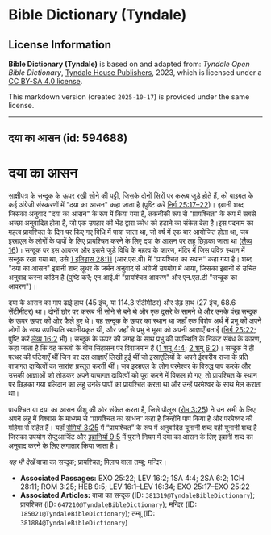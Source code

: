 # Bible Dictionary (Tyndale)

## License Information

**Bible Dictionary (Tyndale)** is based on and adapted from: _Tyndale Open Bible Dictionary_, [Tyndale House Publishers](https://tyndaleopenresources.com/), 2023, which is licensed under a [CC BY-SA 4.0 license](https://creativecommons.org/licenses/by-sa/4.0/legalcode.en).

This markdown version (created `2025-10-17`) is provided under the same license.



--------------------------------

## दया का आसन (id: 594688)

दया का आसन
==========

साक्षीपत्र के सन्दूक के ऊपर रखी सोने की पट्टी, जिसके दोनों सिरों पर करूब जुड़े होते हैं, को बाइबल के कई अंग्रेजी संस्करणों में "दया का आसन" कहा जाता है (पुष्टि करें [निर्ग 25:17–22](https://ref.ly/Exod25:17-Exod25:22))। इब्रानी शब्द जिसका अनुवाद "दया का आसन" के रूप में किया गया है, तकनीकी रूप से "प्रायश्चित" के रूप में सबसे अच्छा अनुवादित होता है, जो एक उपहार की भेंट द्वारा क्रोध को हटाने का संकेत देता है।इस पदनाम का महत्व प्रायश्चित के दिन पर किए गए विधि में पाया जाता था, जो वर्ष में एक बार आयोजित होता था, जब इस्राएल के लोगों के पापों के लिए प्रायश्चित करने के लिए दया के आसन पर लहू छिड़का जाता था ([लैव्य 16](https://ref.ly/Lev16:1-Lev16:34))। सन्दूक पर इस आवरण और इससे जुड़े विधि के महत्व के कारण, मंदिर में जिस पवित्र स्थान में सन्दूक रखा गया था, उसे [1 इतिहास 28:11](https://ref.ly/1Chr28:11) (आर.एस.वी) में "प्रायश्चित का स्थान" कहा गया है। शब्द "दया का आसन" इब्रानी शब्द लूथर के जर्मन अनुवाद से अंग्रेजी उपयोग में आया, जिसका इब्रानी से उचित अनुवाद करना कठिन है (पुष्टि करें; एन.आई.वी "प्रायश्चित आवरण" और एन.एल.टी "सन्दूक का आवरण")।

दया के आसन का माप ढाई हाथ (45 इंच, या 114\.3 सेंटीमीटर) और डेढ़ हाथ (27 इंच, 68\.6 सेंटीमीटर) था। दोनों छोर पर करूब भी सोने से बने थे और एक दूसरे के सामने थे और उनके पंख सन्दूक के ऊपर ऊपर की ओर फैले हुए थे। यह सन्दूक के ऊपर का स्थान था जहाँ एक विशेष अर्थ में प्रभु की अपने लोगों के साथ उपस्थिति स्थानीयकृत थी, और जहाँ से प्रभु ने मूसा को अपनी आज्ञाएँ बताईं ([निर्ग 25:22](https://ref.ly/Exod25:22); पुष्टि करें [लैव्य 16:2](https://ref.ly/Lev16:2) भी)। सन्दूक के ऊपर की जगह के साथ प्रभु की उपस्थिति के निकट संबंध के कारण, कहा जाता है कि वह करूबों के बीच सिंहासन पर विराजमान हैं ([1 शमू 4:4](https://ref.ly/1Sam4:4); [2 शमू 6:2](https://ref.ly/2Sam6:2))। सन्दूक में ही पत्थर की पटियाएँ थीं जिन पर दस आज्ञाएँ लिखी हुई थीं जो इस्राएलियों के अपने ईश्वरीय राजा के प्रति वाचागत दायित्वों का सारांश प्रस्तुत करती थीं। जब इस्राएल के लोग परमेश्वर के विरुद्ध पाप करके और उसकी आज्ञाओं को तोड़कर अपने वाचागत दायित्वों को पूरा करने में विफल हो गए, तो प्रायश्चित के स्थान पर छिड़का गया बलिदान का लहू उनके पापों का प्रायश्चित करता था और उन्हें परमेश्वर के साथ मेल कराता था। 

प्रायश्चित या दया का आसन यीशु की ओर संकेत करता है, जिसे पौलुस ([रोम 3:25](https://ref.ly/Rom3:25)) ने उन सभी के लिए अपने लहू में विश्वास के माध्यम से “प्रायश्चित का साधन” कहा है जिन्होंने पाप किया है और परमेश्वर की महिमा से रहित हैं। यहाँ [रोमियों 3:25](https://ref.ly/Rom3:25) में “प्रायश्चित” के रूप में अनुवादित यूनानी शब्द वही यूनानी शब्द है जिसका उपयोग सेप्टुआजिंट और [इब्रानियों 9:5](https://ref.ly/Heb9:5) में पुराने नियम में दया का आसन के लिए इब्रानी शब्द का अनुवाद करने के लिए लगातार किया जाता है।

*यह भी देखें* वाचा का सन्दूक; प्रायश्चित; मिलाप वाला तम्बू; मन्दिर।

* **Associated Passages:** EXO 25:22; LEV 16:2; 1SA 4:4; 2SA 6:2; 1CH 28:11; ROM 3:25; HEB 9:5; LEV 16:1–LEV 16:34; EXO 25:17–EXO 25:22
* **Associated Articles:** वाचा का सन्दूक (ID: `381319@TyndaleBibleDictionary`); प्रायश्चित (ID: `647210@TyndaleBibleDictionary`); मन्दिर (ID: `185021@TyndaleBibleDictionary`); तम्बू (ID: `381884@TyndaleBibleDictionary`)

